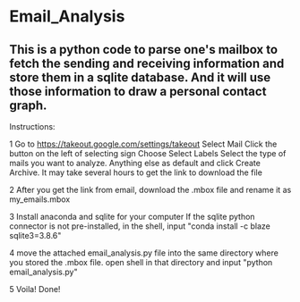 # Email_Analysis
## This is a python code to parse one's mailbox to fetch the sending and receiving information and store them in a sqlite database. And it will use those information to draw a personal contact graph.

Instructions:

1 Go to https://takeout.google.com/settings/takeout
  Select Mail
  Click the button on the left of selecting sign
  Choose Select Labels
  Select the type of mails you want to analyze.
  Anything else as default and click Create Archive. It may take several hours to get the link to download the file
  
2 After you get the link from email, download the .mbox file and rename it as my_emails.mbox

3 Install anaconda and sqlite for your computer
  If the sqlite python connector is not pre-installed, in the shell, input "conda install -c blaze sqlite3=3.8.6"
  
4 move the attached email_analysis.py file into the same directory where you stored the .mbox file.
  open shell in that directory and input "python email_analysis.py"
  
5 Voila! Done!
